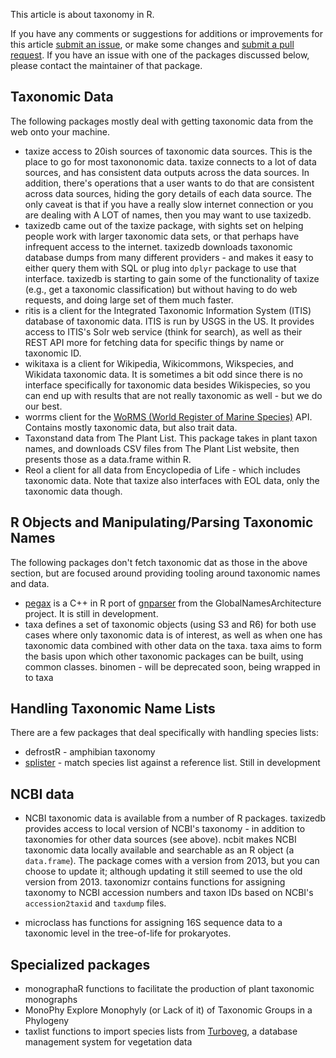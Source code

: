 This article is about taxonomy in R.

If you have any comments or suggestions for additions or improvements for this article [submit an issue](https://github.com/ropensci/taxonomy/issues), or make some changes and [submit a pull request](https://github.com/ropensci/taxonomy/pulls). If you have an issue with one of the packages discussed below, please contact the maintainer of that package.

Taxonomic Data
--------------

The following packages mostly deal with getting taxonomic data from the web onto your machine.

- <pkg>taxize</pkg> access to 20ish sources of taxonomic data sources. This is the place to go for most taxononomic data. <pkg>taxize</pkg> connects to a lot of data sources, and has consistent data outputs across the data sources. In addition, there's operations that a user wants to do that are consistent across data sources, hiding the gory details of each data source. The only caveat is that if you have a really slow internet connection or you are dealing with A LOT of names, then you may want to use <pkg>taxizedb</pkg>. 
- <pkg>taxizedb</pkg> came out of the <pkg>taxize</pkg> package, with sights set on helping people work with larger taxonomic data sets, or that perhaps have infrequent access to the internet. <pkg>taxizedb</pkg> downloads taxonomic database dumps from many different providers - and makes it easy to either query them with SQL or plug into `dplyr` package to use that interface. <pkg>taxizedb</pkg> is starting to gain some of the functionality of <pkg>taxize</pkg> (e.g., get a taxonomic classification) but without having to do web requests, and doing large set of them much faster. 
- <pkg>ritis</pkg> is a client for the Integrated Taxonomic Information System (ITIS) database of taxonomic data. ITIS is run by USGS in the US. It provides access to ITIS's Solr web service (think for search), as well as their REST API more for fetching data for specific things by name or taxonomic ID.
- <pkg>wikitaxa</pkg> is a client for Wikipedia, Wikicommons, Wikspecies, and Wikidata taxonomic data. It is sometimes a bit odd since there is no interface specifically for taxonomic data besides Wikispecies, so you can end up with results that are not really taxonomic as well - but we do our best.
- <pkg>worrms</pkg> client for the [WoRMS (World Register of Marine Species)](http://www.marinespecies.org/) API. Contains mostly taxonomic data, but also trait data.
- <pkg>Taxonstand</pkg> data from The Plant List. This package takes in plant taxon names, and downloads CSV files from The Plant List website, then presents those as a data.frame within R.
- <pkg>Reol</pkg> a client for all data from Encyclopedia of Life - which includes taxonomic data. Note that <pkg>taxize</pkg> also interfaces with EOL data, only the taxonomic data though.


R Objects and Manipulating/Parsing Taxonomic Names
--------------------------------------------------

The following packages don't fetch taxonomic dat as those in the above section, but are focused around providing tooling around taxonomic names and data.

- [pegax](https://github.com/ropenscilabs/pegax) is a C++ in R port of [gnparser](https://github.com/GlobalNamesArchitecture/gnparser/) from the GlobalNamesArchitecture project. It is still in development.
- <pkg>taxa</pkg> defines a set of taxonomic objects (using S3 and R6) for both use cases where only taxonomic data is of interest, as well as when one has taxonomic data combined with other data on the taxa. <pkg>taxa</pkg> aims to form the basis upon which other taxonomic packages can be built, using common classes. <pkg>binomen</pkg> - will be deprecated soon, being wrapped in to <pkg>taxa</pkg>


Handling Taxonomic Name Lists
-----------------------------

There are a few packages that deal specifically with handling species lists:

- <pkg>defrostR</pkg> - amphibian taxonomy
- [splister](https://github.com/ropenscilabs/splister) - match species list against a reference list. Still in development


NCBI data
---------

- NCBI taxonomic data is available from a number of R packages. <pkg>taxizedb</pkg> provides access to local version of NCBI's taxonomy - in addition to taxonomies for other data sources (see above). <pkg>ncbit</pkg> makes NCBI taxonomic data locally available and searchable as an R object (a `data.frame`). The package comes with a version from 2013, but you can choose to update it; although updating it still seemed to use the old version from 2013. <pkg>taxonomizr</pkg> contains functions for assigning taxonomy to NCBI accession numbers and taxon IDs based on NCBI's `accession2taxid` and `taxdump` files. 

- <pkg>microclass</pkg> has functions for assigning 16S sequence data to a taxonomic level in the tree-of-life for prokaryotes.


Specialized packages
--------------------

- <pkg>monographaR</pkg> functions to facilitate the production of plant taxonomic monographs
- <pkg>MonoPhy</pkg> Explore Monophyly (or Lack of it) of Taxonomic Groups in a Phylogeny
- <pkg>taxlist</pkg> functions to import species lists from [Turboveg](<https://www.synbiosys.alterra.nl/turboveg/>), a database management system for vegetation data
